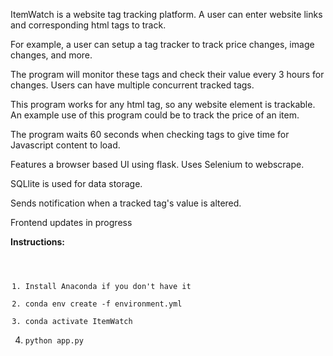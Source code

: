 ItemWatch is a website tag tracking platform. A user can enter website links and corresponding html tags to track. 

For example, a user can setup a tag tracker to track price changes, image changes, and more.

The program will monitor these tags and check their value every 3 hours for changes. Users can have multiple concurrent tracked tags.  

This program works for any html tag, so any website element is trackable. An example use of this program could be to track the price of an item.

The program waits 60 seconds when checking tags to give time for Javascript content to load.

Features a browser based UI using flask. Uses Selenium to webscrape.  

SQLlite is used for data storage.  

Sends notification when a tracked tag's value is altered.  

Frontend updates in progress

**Instructions:**
<code>
1. Install Anaconda if you don't have it
2. conda env create -f environment.yml  
3. conda activate ItemWatch  
4. python app.py</code>
